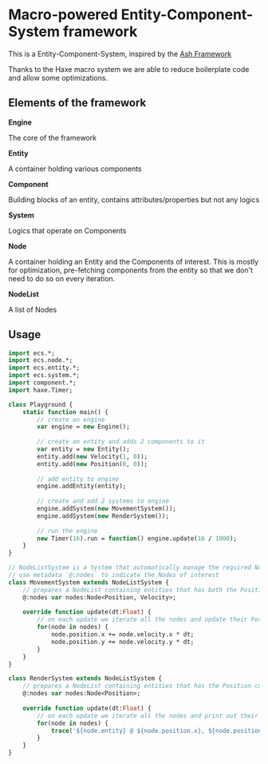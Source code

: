 # Macro-powered Entity-Component-System framework

This is a Entity-Component-System, inspired by the [Ash Framework](http://www.ashframework.org/)

Thanks to the Haxe macro system we are able to reduce boilerplate code and allow some optimizations.

## Elements of the framework

**Engine**

The core of the framework

**Entity**

A container holding various components

**Component**

Building blocks of an entity, contains attributes/properties but not any logics

**System**

Logics that operate on Components

**Node**

A container holding an Entity and the Components of interest.
This is mostly for optimization, pre-fetching components from the entity so that we don't need to do so on every iteration.

**NodeList**

A list of Nodes

## Usage

```haxe
import ecs.*;
import ecs.node.*;
import ecs.entity.*;
import ecs.system.*;
import component.*;
import haxe.Timer;

class Playground {
	static function main() {
		// create an engine
		var engine = new Engine();
		
		// create an entity and adds 2 components to it
		var entity = new Entity();
		entity.add(new Velocity(1, 0));
		entity.add(new Position(0, 0));
		
		// add entity to engine
		engine.addEntity(entity);
		
		// create and add 2 systems to engine
		engine.addSystem(new MovementSystem());
		engine.addSystem(new RenderSystem());
		
		// run the engine
		new Timer(16).run = function() engine.update(16 / 1000);
	}
}

// NodeListSystem is a System that automatically manage the required NodeList
// use metadata `@:nodes` to indicate the Nodes of interest
class MovementSystem extends NodeListSystem {
	// prepares a NodeList containing entities that has both the Position and Velocity components
	@:nodes var nodes:Node<Position, Velocity>;
	
	override function update(dt:Float) {
		// on each update we iterate all the nodes and update their Position components
		for(node in nodes) {
			node.position.x += node.velocity.x * dt;
			node.position.y += node.velocity.y * dt;
		}
	}
}

class RenderSystem extends NodeListSystem {
	// prepares a NodeList containing entities that has the Position component
	@:nodes var nodes:Node<Position>;
	
	override function update(dt:Float) {
		// on each update we iterate all the nodes and print out their positions on screen
		for(node in nodes) {
			trace('${node.entity} @ ${node.position.x}, ${node.position.y}');
		}
	}
}
```